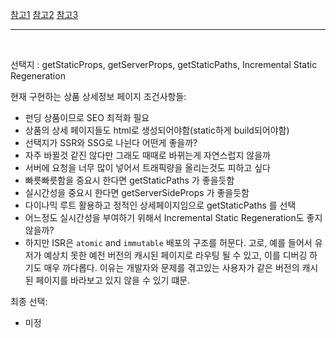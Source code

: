 [참고1](https://www.netlify.com/blog/2021/03/08/incremental-static-regeneration-its-benefits-and-its-flaws/)   [참고2](https://www.youtube.com/watch?v=WPdJaBFquNc&list=PL4cUxeGkcC9g9gP2onazU5-2M-AzA8eBw&index=11)   [참고3](https://www.ibrahima-ndaw.com/blog/data-fetching-in-nextjs-using-useswr/)

<hr>

<br>

선택지 : getStaticProps, getServerProps, getStaticPaths, Incremental Static Regeneration

현재 구현하는 상품 상세정보 페이지 조건사항들:

- 펀딩 상품이므로 SEO 최적화 필요
- 상품의 상세 페이지들도 html로 생성되어야함(static하게 build되어야함)
- 선택지가 SSR와 SSG로 나뉜다 어떤게 좋을까?
- 자주 바뀔것 같진 않다만 그래도 때때로 바뀌는게 자연스럽지 않을까
- 서버에 요청을 너무 많이 넣어서 트래픽량을 올리는것도 피하고 싶다
- 빠릇빠릇함을 중요시 한다면 getStaticPaths 가 좋을듯함
- 실시간성을 중요시 한다면 getServerSideProps 가 좋을듯함
- 다이나믹 루트 활용하고 정적인 상세페이지임으로 getStaticPaths 를 선택
- 어느정도 실시간성을 부여하기 위해서 Incremental Static Regeneration도 좋지 않을까?
- 하지만 ISR은 `atomic` and `immutable` 배포의 구조를 허문다.
  고로, 예를 들어서 유저가 예상치 못한 예전 버전의 캐시된 페이지로 라우팅 될 수 있고, 이를 디버깅 하기도 매우 까다롭다.
  이유는 개발자와 문제를 겪고있는 사용자가 같은 버전의 캐시된 페이지를 바라보고 있지 않을 수 있기 떄문.

최종 선택:

- 미정

